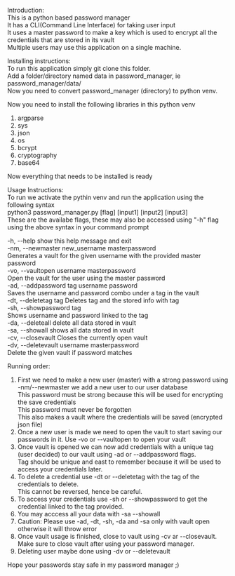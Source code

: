 Introduction: \
This is a python based password manager \
It has a CLI(Command Line Interface) for taking user input \
It uses a master password to make a key which is used to encrypt all the credentials that are stored in its vault \
Multiple users may use this application on a single machine. 

Installing instructions: \
To run this application simply git clone this folder. \
Add a folder/directory named data in password_manager, ie password_manager/data/ \
Now you need to convert password_manager (directory) to python venv. 

Now you need to install the following libraries in this python venv
1. argparse
2. sys
3. json
4. os
5. bcrypt
6. cryptography
7. base64

Now everything that needs to be installed is ready

Usage Instructions: \
To run we activate the pythin venv and run the application using the following syntax \
python3 password_manager.py [flag] [input1] [input2] [input3] \
These are the availabe flags, these may also be accessed using "-h" flag using the above syntax in your command prompt 

-h, --help            show this help message and exit \
  -nm, --newmaster new_username masterpassword \
                        Generates a vault for the given username with the provided master password \
  -vo, --vaultopen username masterpassword \
                        Open the vault for the user using the master password \
  -ad, --addpassword tag username password \
                        Saves the username and password combo under a tag in the vault \
  -dt, --deletetag tag  Deletes tag and the stored info with tag \
  -sh, --showpassword tag \
                        Shows username and password linked to the tag \
  -da, --deleteall      delete all data stored in vault \
  -sa, --showall        shows all data stored in vault \
  -cv, --closevault     Closes the currently open vault \
  -dv, --deletevault username masterpassword \
                        Delete the given vault if password matches 

Running order:
1.  First we need to make a new user (master) with a strong password using -nm/--newmaster we add a new user to our user database \
    This password must be strong because this will be used for encrypting the save credentials \
    This password must never be forgotten \
    This also makes a vault where the credentials will be saved (encrypted json file)
2.  Once a new user is made we need to open the vault to start saving our passwords in it. Use -vo or --vaultopen to open your vault
3.  Once vault is opened we can now add credentials with a unique tag (user decided) to our vault using -ad or --addpassword flags. \
    Tag should be unique and east to remember because it will be used to access your credentials later.
4.  To delete a credential use -dt or --deletetag with the tag of the credentials to delete. \
    This cannot be reversed, hence be careful.
5.  To access your credentials use -sh or --showpassword to get the credential linked to the tag provided.
6.  You may acccess all your data with -sa --showall
7.  Caution: Please use -ad, -dt, -sh, -da and -sa only with vault open otherwise it will throw error
8.  Once vault usage is finished, close to vault using -cv ar --closevault. \
    Make sure to close vault after using your password manager.
9.  Deleting user maybe done using -dv or --deletevault 

Hope your passwords stay safe in my password manager ;)